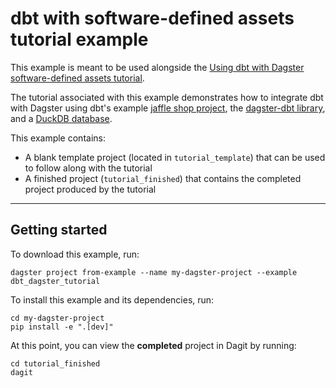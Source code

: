 # dbt with software-defined assets tutorial example

This example is meant to be used alongside the [Using dbt with Dagster software-defined assets tutorial](https://docs.dagster.io/integrations/dbt/using-dbt-with-dagster).

The tutorial associated with this example demonstrates how to integrate dbt with Dagster using dbt's example [jaffle shop project](https://github.com/dbt-labs/jaffle_shop), the [dagster-dbt library](/\_apidocs/libraries/dagster-dbt), and a [DuckDB database](https://duckdb.org/).

This example contains:

- A blank template project (located in `tutorial_template`) that can be used to follow along with the tutorial
- A finished project (`tutorial_finished`) that contains the completed project produced by the tutorial

---

## Getting started

To download this example, run:

```shell
dagster project from-example --name my-dagster-project --example dbt_dagster_tutorial
```

To install this example and its dependencies, run:

```shell
cd my-dagster-project
pip install -e ".[dev]"
```

At this point, you can view the **completed** project in Dagit by running:

```shell
cd tutorial_finished
dagit
```
